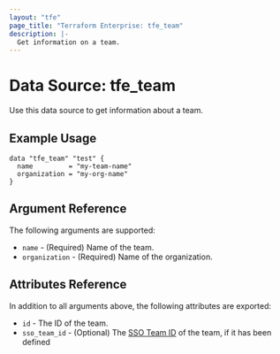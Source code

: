 ```yaml
---
layout: "tfe"
page_title: "Terraform Enterprise: tfe_team"
description: |-
  Get information on a team.
---
```


# Data Source: tfe_team

Use this data source to get information about a team.

## Example Usage

```hcl
data "tfe_team" "test" {
  name         = "my-team-name"
  organization = "my-org-name"
}
```

## Argument Reference

The following arguments are supported:

* `name` - (Required) Name of the team.
* `organization` - (Required) Name of the organization.

## Attributes Reference

In addition to all arguments above, the following attributes are exported:

* `id` - The ID of the team.
* `sso_team_id` - (Optional) The [SSO Team ID](https://developer.hashicorp.com/terraform/cloud-docs/users-teams-organizations/single-sign-on#team-names-and-sso-team-ids) of the team, if it has been defined

